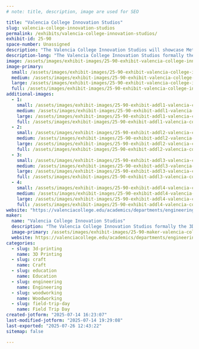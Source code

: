 ```yaml
---
# note: title, description, image are used for SEO

title: "Valencia College Innovation Studios"
slug: valencia-college-innovation-studios
permalink: /exhibits/valencia-college-innovation-studios/
exhibit-id: 25-90
space-number: Unassigned
description: "The Valencia College Innovation Studios will showcase Metal/Plastic/Wood student projects."
description-long: "The Valencia College Innovation Studios formally the 3D Printing Studio will showcase Metal/Plastic/Wood student projects that were made in the new Innovation Studios located at the West Campus. Do not worry we will continue to bring old favorites like the 3D printed violins for attendees to play as well. Visit our table and talk to faculty or the students who made the projects in the Built Environment and Engineering programs. Learn about what the Built Environment and the School of Engineering, Technology, and Advanced Manufacturing (ETAM) has to offer."
image: /assets/images/exhibit-images/25-90-exhibit-valencia-college-innovation-studios-presentation-1027-large.jpg
image-primary: 
  small: /assets/images/exhibit-images/25-90-exhibit-valencia-college-innovation-studios-presentation-1027-small.jpg
  medium: /assets/images/exhibit-images/25-90-exhibit-valencia-college-innovation-studios-presentation-1027-medium.jpg
  large: /assets/images/exhibit-images/25-90-exhibit-valencia-college-innovation-studios-presentation-1027-large.jpg
  full: /assets/images/exhibit-images/25-90-exhibit-valencia-college-innovation-studios-presentation-1027-full.jpg
additional-images: 
  - 1:
    small: /assets/images/exhibit-images/25-90-exhibit-addl1-valencia-college-innovation-studios-thumbnail-img-0561-small.jpg
    medium: /assets/images/exhibit-images/25-90-exhibit-addl1-valencia-college-innovation-studios-thumbnail-img-0561-medium.jpg
    large: /assets/images/exhibit-images/25-90-exhibit-addl1-valencia-college-innovation-studios-thumbnail-img-0561-large.jpg
    full: /assets/images/exhibit-images/25-90-exhibit-addl1-valencia-college-innovation-studios-thumbnail-img-0561-full.jpg
  - 2:
    small: /assets/images/exhibit-images/25-90-exhibit-addl2-valencia-college-innovation-studios-thumbnail-img-0219-small.jpg
    medium: /assets/images/exhibit-images/25-90-exhibit-addl2-valencia-college-innovation-studios-thumbnail-img-0219-medium.jpg
    large: /assets/images/exhibit-images/25-90-exhibit-addl2-valencia-college-innovation-studios-thumbnail-img-0219-large.jpg
    full: /assets/images/exhibit-images/25-90-exhibit-addl2-valencia-college-innovation-studios-thumbnail-img-0219-full.jpg
  - 3:
    small: /assets/images/exhibit-images/25-90-exhibit-addl3-valencia-college-innovation-studios-thumbnail-img-0254-small.jpg
    medium: /assets/images/exhibit-images/25-90-exhibit-addl3-valencia-college-innovation-studios-thumbnail-img-0254-medium.jpg
    large: /assets/images/exhibit-images/25-90-exhibit-addl3-valencia-college-innovation-studios-thumbnail-img-0254-large.jpg
    full: /assets/images/exhibit-images/25-90-exhibit-addl3-valencia-college-innovation-studios-thumbnail-img-0254-full.jpg
  - 4:
    small: /assets/images/exhibit-images/25-90-exhibit-addl4-valencia-college-innovation-studios-thumbnail-img-4406-small.jpg
    medium: /assets/images/exhibit-images/25-90-exhibit-addl4-valencia-college-innovation-studios-thumbnail-img-4406-medium.jpg
    large: /assets/images/exhibit-images/25-90-exhibit-addl4-valencia-college-innovation-studios-thumbnail-img-4406-large.jpg
    full: /assets/images/exhibit-images/25-90-exhibit-addl4-valencia-college-innovation-studios-thumbnail-img-4406-full.jpg
website: "https://valenciacollege.edu/academics/departments/engineering/index.php"
maker: 
  name: "Valencia College Innovation Studios"
  description: "The Valencia College Innovation Studios formally the 3D Printing Studio will show Metal/Plastic/Wood student projects that were made in the new Innovation Studios located at the West Campus. Do not worry we will continue to bring old favorites like the 3D printed violins for attendees to play as well. Visit our table and talk to faculty or the students who made the projects in the Built Environment and Engineering programs. Learn about what the Built Environment and the School of Engineering, Technology, and Advanced Manufacturing (ETAM) has to offer."
  image-primary: /assets/images/exhibit-images/25-90-maker-valencia-college-innovation-studios-presentation-medium.jpg
  website: https://valenciacollege.edu/academics/departments/engineering/index.php
categories: 
  - slug: 3d-printing
    name: 3D Printing
  - slug: craft
    name: Craft
  - slug: education
    name: Education
  - slug: engineering
    name: Engineering
  - slug: woodworking
    name: Woodworking
  - slug: field-trip-day
    name: Field Trip Day
created-jotform: "2025-07-14 16:23:07"
last-modified-jotform: "2025-07-14 19:29:08"
last-exported: "2025-07-26 12:43:22"
sitemap: false

---
```


